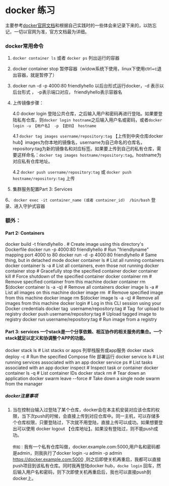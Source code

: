 
# docker 练习

主要参考[docker官网文档](https://docs.docker.com/get-started/)和根据自己实践时的一些体会来记录下来的，以防忘记，一切以官网为准，官方文档最为详细。

### docker常用命令

1. `docker container ls` 或者 `docker ps`  列出运行的容器

2. docker container stop 暂停容器（widow系统下使用，linux下使用ctrl+c退出容器，就是暂停了）

3. docker run -d -p 4000:80 friendlyhello  以后台形式运行docker，-d  表示以后台形式   ， -p表示端口对应，  friendlyhello表示容器名

4. 上传镜像步骤：

   4.0 docker login 登陆公共仓库，之后输入用户和密码再进行登陆。如果要登陆私有仓库，则`docker login hostname`之后输入用户名或密码，或者`docker login -u 【用户名】 -p 【密码】 hostname`

   4.1 `docker tag images username/repository:tag`      【上传到中央仓库docker hub】images为你本地的镜像名，username为自己命名的仓库名，repository:tag为新的镜像名和对应标签。如果要上传到自己的私有仓库，需要这样命名：`docker tag images hostname/repository:tag`。hostname为对应私有仓库地址。
   
   4.2 `docker push username/repository:tag` 或 `docker push hostname/repository:tag`  上传
   
   
5. 集群服务配置Part 3: Services
   

   
6、	`docker exec -it container_name (或者 container_id)  /bin/bash` 登录、进入守护式容器
   
   
   
   
   
### 额外：

#### Part 2: Containers

docker build -t friendlyhello .  # Create image using this directory's Dockerfile
docker run -p 4000:80 friendlyhello  # Run "friendlyname" mapping port 4000 to 80
docker run -d -p 4000:80 friendlyhello         # Same thing, but in detached mode
docker container ls                                # List all running containers
docker container ls -a             # List all containers, even those not running
docker container stop <hash>           # Gracefully stop the specified container
docker container kill <hash>         # Force shutdown of the specified container
docker container rm <hash>        # Remove specified container from this machine
docker container rm $(docker container ls -a -q)         # Remove all containers
docker image ls -a                             # List all images on this machine
docker image rm <image id>            # Remove specified image from this machine
docker image rm $(docker image ls -a -q)   # Remove all images from this machine
docker login             # Log in this CLI session using your Docker credentials
docker tag <image> username/repository:tag  # Tag <image> for upload to registry
docker push username/repository:tag            # Upload tagged image to registry
docker run username/repository:tag                   # Run image from a registry


#### Part 3: services 一个stack是一个分享依赖、相互协作的相关服务的集合。一个stack就足以定义和协调整个APP的功能。
docker stack ls                                            # List stacks or apps 列举栈服务或app服务
docker stack deploy -c <composefile> <appname>  # Run the specified Compose file 部署运行
docker service ls                 # List running services associated with an app
docker service ps <service>                  # List tasks associated with an app
docker inspect <task or container>                   # Inspect task or container
docker container ls -q                                      # List container IDs
docker stack rm <appname>                             # Tear down an application
docker swarm leave --force      # Take down a single node swarm from the manager


##### docker注意事项

1. 当在控制台输入过登陆了某个仓库，docker会在本主机安装对应该仓库的权限，当下次push的时候，会直接上传到对应仓库中。同一主机，可以存储多个仓库权限，只要登陆过，下次就不用登陆，直接上传可以成功。如果想要登出可以使用 docker logout 【仓库地址】。如果没有登陆过，则不能push成功。<br/><br/>
  `例如：`我有一个私有仓库叫做，docker.example.com:5000,用户名和密码都是admin，则我执行了docker login -u admin -p admin https://docker.example.com:5000 ,则之后即使关机再重启，我都可以直接push项目到该私有仓库。同时我再登陆docker hub，`docke login` 回车，然后输入用户名和密码，则下次即使关机再重启后，我也可以直接push到docker上。



















